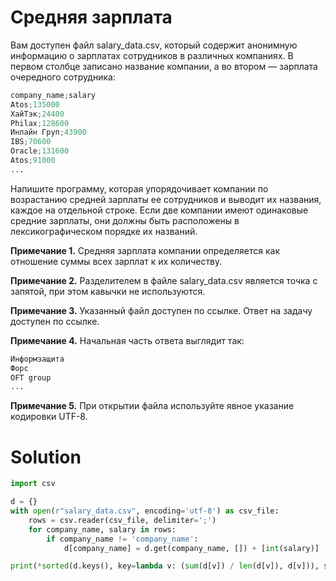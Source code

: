# Средняя зарплата

Вам доступен файл salary_data.csv, который содержит анонимную информацию о зарплатах сотрудников в различных компаниях.
В первом столбце записано название компании, а во втором — зарплата очередного сотрудника:

```python
company_name;salary
Atos;135000
ХайТэк;24400
Philax;128600
Инлайн Груп;43900
IBS;70600
Oracle;131600
Atos;91000
...
```

Напишите программу, которая упорядочивает компании по возрастанию средней зарплаты ее сотрудников и выводит их названия,
каждое на отдельной строке. Если две компании имеют одинаковые средние зарплаты, они должны быть расположены в
лексикографическом порядке их названий.

**Примечание 1.** Средняя зарплата компании определяется как отношение суммы всех зарплат к их количеству.

**Примечание 2.** Разделителем в файле salary_data.csv является точка с запятой, при этом кавычки не используются.

**Примечание 3.** Указанный файл доступен по ссылке. Ответ на задачу доступен по ссылке.

**Примечание 4.** Начальная часть ответа выглядит так:

```python
Информзащита
Форс
OFT group
...
```

**Примечание 5.** При открытии файла используйте явное указание кодировки UTF-8.

# Solution

```python
import csv

d = {}
with open(r"salary_data.csv", encoding='utf-8') as csv_file:
    rows = csv.reader(csv_file, delimiter=';')
    for company_name, salary in rows:
        if company_name != 'company_name':
            d[company_name] = d.get(company_name, []) + [int(salary)]

print(*sorted(d.keys(), key=lambda v: (sum(d[v]) / len(d[v]), d[v])), sep='\n')
```